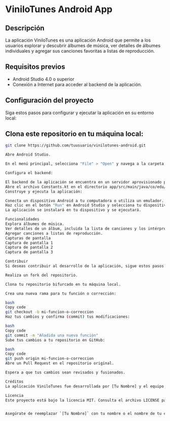 # ViniloTunes Android App

## Descripción
La aplicación ViniloTunes es una aplicación Android que permite a los usuarios explorar y descubrir álbumes de música, ver detalles de álbumes individuales y agregar sus canciones favoritas a listas de reproducción.

## Requisitos previos
- Android Studio 4.0 o superior
- Conexión a Internet para acceder al backend de la aplicación.

## Configuración del proyecto
Siga estos pasos para configurar y ejecutar la aplicación en su entorno local:

## Clona este repositorio en tu máquina local:
   ```bash
   git clone https://github.com/tuusuario/vinilotunes-android.git
   
   Abre Android Studio.

En el menú principal, selecciona "File" > "Open" y navega a la carpeta del proyecto clonado. Haz clic en "OK" para abrir el proyecto.

Configura el backend:

El backend de la aplicación se encuentra en un servidor aprovisionado por el equipo [URL](http://miso.denkitronik.com:3000) Asegúrese de que el backend esté en funcionamiento y accesible desde tu dispositivo.
Abre el archivo Constants.kt en el directorio app/src/main/java/co/edu/uniandes/vinilotunes/util y configura la constante BASE_URL con la URL de tu backend.
Construye y ejecuta la aplicación:

Conecta un dispositivo Android a tu computadora o utiliza un emulador.
Haz clic en el botón "Run" en Android Studio y selecciona tu dispositivo de destino.
La aplicación se instalará en tu dispositivo y se ejecutará.

Funcionalidades
Explora álbumes de música.
Ver detalles de un álbum, incluida la lista de canciones y los intérpretes.
Agregar canciones a listas de reproducción.
Capturas de pantalla
Captura de pantalla 1
Captura de pantalla 2
Captura de pantalla 3

Contribuir
Si deseas contribuir al desarrollo de la aplicación, sigue estos pasos:

Realiza un fork del repositorio.

Clona tu repositorio bifurcado en tu máquina local.

Crea una nueva rama para tu función o corrección:

bash
Copy code
git checkout -b mi-funcion-o-correccion
Haz tus cambios y confirma (commit) tus modificaciones:

bash
Copy code
git commit -m "Añadida una nueva función"
Sube tus cambios a tu repositorio en GitHub:

bash
Copy code
git push origin mi-funcion-o-correccion
Abre un Pull Request en el repositorio original.

Espera a que tus cambios sean revisados y fusionados.

Créditos
La aplicación ViniloTunes fue desarrollada por [Tu Nombre] y el equipo de desarrollo de ViniloTunes.

Licencia
Este proyecto está bajo la licencia MIT. Consulta el archivo LICENSE para obtener más detalles.


Asegúrate de reemplazar `[Tu Nombre]` con tu nombre o el nombre de tu equipo, y ajustar las URL de las capturas de pantalla y otros detalles según tu proyecto.